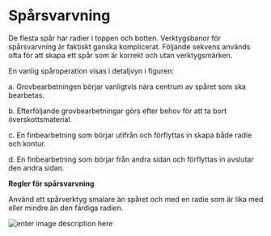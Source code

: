 # Spårsvarvning

De flesta spår har radier i toppen och botten. Verktygsbanor för spårsvarvning är faktiskt ganska komplicerat. Följande sekvens används ofta för att skapa ett spår som är korrekt och utan verktygsmärken.

En vanlig spåroperation visas i detaljvyn i figuren:

a. Grovbearbetningen börjar vanligtvis nära centrum av spåret som ska bearbetas.

b. Efterföljande grovbearbetningar görs efter behov för att ta bort överskottsmaterial.

c. En finbearbetning som börjar utifrån och förflyttas in skapa både radie och kontur.

d. En finbearbetning som börjar från andra sidan och förflyttas in avslutar den andra sidan.

**Regler för spårsvarvning**

Använd ett spårverktyg smalare än spåret och med en radie som är lika med eller mindre än den färdiga radien.

![enter image description here](https://lernia.itslearning.com/data/1821/C33240/Svarv/05-09-2014-1029301674.png)
